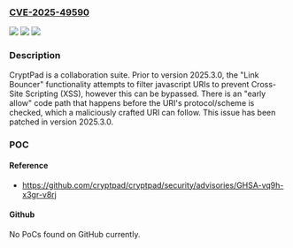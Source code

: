 ### [CVE-2025-49590](https://cve.mitre.org/cgi-bin/cvename.cgi?name=CVE-2025-49590)
![](https://img.shields.io/static/v1?label=Product&message=cryptpad&color=blue)
![](https://img.shields.io/static/v1?label=Version&message=%3C%202025.3.0%20&color=brightgreen)
![](https://img.shields.io/static/v1?label=Vulnerability&message=CWE-692%3A%20Incomplete%20Denylist%20to%20Cross-Site%20Scripting&color=brightgreen)

### Description

CryptPad is a collaboration suite. Prior to version 2025.3.0, the "Link Bouncer" functionality attempts to filter javascript URIs to prevent Cross-Site Scripting (XSS), however this can be bypassed. There is an "early allow" code path that happens before the URI's protocol/scheme is checked, which a maliciously crafted URI can follow. This issue has been patched in version 2025.3.0.

### POC

#### Reference
- https://github.com/cryptpad/cryptpad/security/advisories/GHSA-vq9h-x3gr-v8rj

#### Github
No PoCs found on GitHub currently.

